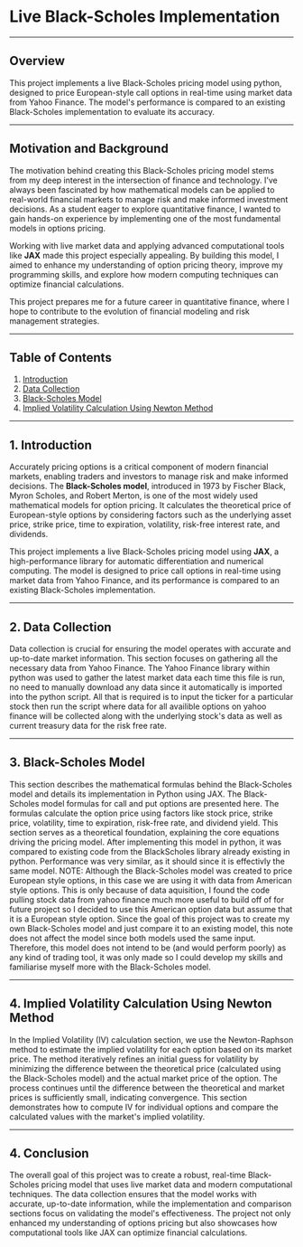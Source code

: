 # Live Black-Scholes Implementation

---

## Overview

This project implements a live Black-Scholes pricing model using python, designed to price European-style call options in real-time using market data from Yahoo Finance. The model's performance is compared to an existing Black-Scholes implementation to evaluate its accuracy.

---

## Motivation and Background

The motivation behind creating this Black-Scholes pricing model stems from my deep interest in the intersection of finance and technology. I’ve always been fascinated by how mathematical models can be applied to real-world financial markets to manage risk and make informed investment decisions. As a student eager to explore quantitative finance, I wanted to gain hands-on experience by implementing one of the most fundamental models in options pricing. 

Working with live market data and applying advanced computational tools like **JAX** made this project especially appealing. By building this model, I aimed to enhance my understanding of option pricing theory, improve my programming skills, and explore how modern computing techniques can optimize financial calculations. 

This project prepares me for a future career in quantitative finance, where I hope to contribute to the evolution of financial modeling and risk management strategies.

---

## Table of Contents

1. [Introduction](#1-introduction)  
2. [Data Collection](#2-data-collection)  
3. [Black-Scholes Model](#3-black-scholes-model)
4. [Implied Volatility Calculation Using Newton Method](#4Implied-Volatility-Calculation-Using-Newton-Method)  

---

## 1. Introduction

Accurately pricing options is a critical component of modern financial markets, enabling traders and investors to manage risk and make informed decisions. The **Black-Scholes model**, introduced in 1973 by Fischer Black, Myron Scholes, and Robert Merton, is one of the most widely used mathematical models for option pricing. It calculates the theoretical price of European-style options by considering factors such as the underlying asset price, strike price, time to expiration, volatility, risk-free interest rate, and dividends.

This project implements a live Black-Scholes pricing model using **JAX**, a high-performance library for automatic differentiation and numerical computing. The model is designed to price call options in real-time using market data from Yahoo Finance, and its performance is compared to an existing Black-Scholes implementation.

---

## 2. Data Collection

Data collection is crucial for ensuring the model operates with accurate and up-to-date market information. This section focuses on gathering all the necessary data from Yahoo Finance. The Yahoo Finance library within python was used to gather the latest market data each time this file is run, no need to manually download any data since it automatically is imported into the python script. All that is required is to input the ticker for a particular stock then run the script where data for all availible options on yahoo finance will be collected along with the underlying stock's data as well as current treasury data for the risk free rate. 

---

## 3. Black-Scholes Model

This section describes the mathematical formulas behind the Black-Scholes model and details its implementation in Python using JAX. The Black-Scholes model formulas for call and put options are presented here. The formulas calculate the option price using factors like stock price, strike price, volatility, time to expiration, risk-free rate, and dividend yield. This section serves as a theoretical foundation, explaining the core equations driving the pricing model. After implementing this model in python, it was compared to existing code from the BlackScholes library already existing in python. Performance was very similar, as it should since it is effectivly the same model. NOTE: Although the Black-Scholes model was created to price European style options, in this case we are using it with data from American style options. This is only because of data aquisition, I found the code pulling stock data from yahoo finance much more useful to build off of for future project so I decided to use this American option data but assume that it is a European style option. Since the goal of this project was to create my own Black-Scholes model and just compare it to an existing model, this note does not affect the model since both models used the same input. Therefore, this model does not intend to be (and would perform poorly) as any kind of trading tool, it was only made so I could develop my skills and familiarise myself more with the Black-Scholes model.

---

## 4. Implied Volatility Calculation Using Newton Method
In the Implied Volatility (IV) calculation section, we use the Newton-Raphson method to estimate the implied volatility for each option based on its market price. The method iteratively refines an initial guess for volatility by minimizing the difference between the theoretical price (calculated using the Black-Scholes model) and the actual market price of the option. The process continues until the difference between the theoretical and market prices is sufficiently small, indicating convergence. This section demonstrates how to compute IV for individual options and compare the calculated values with the market's implied volatility.

---

## 4. Conclusion

The overall goal of this project was to create a robust, real-time Black-Scholes pricing model that uses live market data and modern computational techniques. The data collection ensures that the model works with accurate, up-to-date information, while the implementation and comparison sections focus on validating the model's effectiveness. The project not only enhanced my understanding of options pricing but also showcases how computational tools like JAX can optimize financial calculations.








